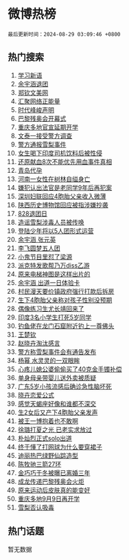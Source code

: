 # 微博热榜

`最后更新时间：2024-08-29 03:09:46 +0800`

## 热门搜索

1. [学习新语](https://m.weibo.cn/search?containerid=100103type%3D1%26t%3D10%26q%3D%23%E5%AD%A6%E4%B9%A0%E6%96%B0%E8%AF%AD%23&stream_entry_id=51&isnewpage=1&extparam=seat%3D1%26pos%3D0%26filter_type%3Drealtimehot%26stream_entry_id%3D51%26c_type%3D51%26cate%3D10103%26q%3D%2523%25E5%25AD%25A6%25E4%25B9%25A0%25E6%2596%25B0%25E8%25AF%25AD%2523%26dgr%3D0%26display_time%3D1724872184%26pre_seqid%3D1724872184846922975157)
1. [余宇涵退团](https://m.weibo.cn/search?containerid=100103type%3D1%26t%3D10%26q%3D%E4%BD%99%E5%AE%87%E6%B6%B5%E9%80%80%E5%9B%A2&stream_entry_id=31&isnewpage=1&extparam=seat%3D1%26stream_entry_id%3D31%26pos%3D0%26realpos%3D1%26band_rank%3D1%26lcate%3D5001%26filter_type%3Drealtimehot%26dgr%3D0%26c_type%3D31%26flag%3D16%26q%3D%25E4%25BD%2599%25E5%25AE%2587%25E6%25B6%25B5%25E9%2580%2580%25E5%259B%25A2%26cate%3D5001%26display_time%3D1724872184%26pre_seqid%3D1724872184846922975157)
1. [郑钦文美网](https://m.weibo.cn/search?containerid=100103type%3D1%26t%3D10%26q%3D%E9%83%91%E9%92%A6%E6%96%87%E7%BE%8E%E7%BD%91&stream_entry_id=31&isnewpage=1&extparam=seat%3D1%26stream_entry_id%3D31%26pos%3D1%26realpos%3D2%26band_rank%3D2%26lcate%3D5001%26filter_type%3Drealtimehot%26dgr%3D0%26c_type%3D31%26flag%3D1%26q%3D%25E9%2583%2591%25E9%2592%25A6%25E6%2596%2587%25E7%25BE%258E%25E7%25BD%2591%26cate%3D5001%26display_time%3D1724872184%26pre_seqid%3D1724872184846922975157)
1. [汇聚网络正能量](https://m.weibo.cn/search?containerid=100103type%3D1%26t%3D10%26q%3D%23%E6%B1%87%E8%81%9A%E7%BD%91%E7%BB%9C%E6%AD%A3%E8%83%BD%E9%87%8F%23&stream_entry_id=31&isnewpage=1&extparam=seat%3D1%26stream_entry_id%3D31%26pos%3D2%26realpos%3D3%26band_rank%3D3%26lcate%3D5001%26filter_type%3Drealtimehot%26dgr%3D0%26c_type%3D31%26flag%3D0%26q%3D%2523%25E6%25B1%2587%25E8%2581%259A%25E7%25BD%2591%25E7%25BB%259C%25E6%25AD%25A3%25E8%2583%25BD%25E9%2587%258F%2523%26cate%3D5001%26display_time%3D1724872184%26pre_seqid%3D1724872184846922975157)
1. [时代峰峻声明](https://m.weibo.cn/search?containerid=100103type%3D1%26t%3D10%26q%3D%E6%97%B6%E4%BB%A3%E5%B3%B0%E5%B3%BB%E5%A3%B0%E6%98%8E&stream_entry_id=31&isnewpage=1&extparam=seat%3D1%26stream_entry_id%3D31%26pos%3D3%26realpos%3D4%26band_rank%3D4%26lcate%3D5001%26filter_type%3Drealtimehot%26dgr%3D0%26c_type%3D31%26flag%3D16%26q%3D%25E6%2597%25B6%25E4%25BB%25A3%25E5%25B3%25B0%25E5%25B3%25BB%25E5%25A3%25B0%25E6%2598%258E%26cate%3D5001%26display_time%3D1724872184%26pre_seqid%3D1724872184846922975157)
1. [巴黎残奥会开幕式](https://m.weibo.cn/search?containerid=100103type%3D1%26t%3D10%26q%3D%E5%B7%B4%E9%BB%8E%E6%AE%8B%E5%A5%A5%E4%BC%9A%E5%BC%80%E5%B9%95%E5%BC%8F&stream_entry_id=31&isnewpage=1&extparam=seat%3D1%26stream_entry_id%3D31%26pos%3D4%26realpos%3D5%26band_rank%3D5%26lcate%3D5001%26filter_type%3Drealtimehot%26dgr%3D0%26c_type%3D31%26flag%3D0%26q%3D%25E5%25B7%25B4%25E9%25BB%258E%25E6%25AE%258B%25E5%25A5%25A5%25E4%25BC%259A%25E5%25BC%2580%25E5%25B9%2595%25E5%25BC%258F%26cate%3D5001%26display_time%3D1724872184%26pre_seqid%3D1724872184846922975157)
1. [重庆多地官宣延期开学](https://m.weibo.cn/search?containerid=100103type%3D1%26t%3D10%26q%3D%23%E9%87%8D%E5%BA%86%E5%A4%9A%E5%9C%B0%E5%AE%98%E5%AE%A3%E5%BB%B6%E6%9C%9F%E5%BC%80%E5%AD%A6%23&stream_entry_id=31&isnewpage=1&extparam=seat%3D1%26stream_entry_id%3D31%26pos%3D5%26realpos%3D6%26band_rank%3D6%26lcate%3D5001%26filter_type%3Drealtimehot%26dgr%3D0%26c_type%3D31%26flag%3D0%26q%3D%2523%25E9%2587%258D%25E5%25BA%2586%25E5%25A4%259A%25E5%259C%25B0%25E5%25AE%2598%25E5%25AE%25A3%25E5%25BB%25B6%25E6%259C%259F%25E5%25BC%2580%25E5%25AD%25A6%2523%26cate%3D5001%26display_time%3D1724872184%26pre_seqid%3D1724872184846922975157)
1. [文泰一接受警方调查](https://m.weibo.cn/search?containerid=100103type%3D1%26t%3D10%26q%3D%23%E6%96%87%E6%B3%B0%E4%B8%80%E6%8E%A5%E5%8F%97%E8%AD%A6%E6%96%B9%E8%B0%83%E6%9F%A5%23&stream_entry_id=31&isnewpage=1&extparam=seat%3D1%26stream_entry_id%3D31%26pos%3D6%26realpos%3D7%26band_rank%3D7%26lcate%3D5001%26filter_type%3Drealtimehot%26dgr%3D0%26c_type%3D31%26flag%3D16%26q%3D%2523%25E6%2596%2587%25E6%25B3%25B0%25E4%25B8%2580%25E6%258E%25A5%25E5%258F%2597%25E8%25AD%25A6%25E6%2596%25B9%25E8%25B0%2583%25E6%259F%25A5%2523%26cate%3D5001%26display_time%3D1724872184%26pre_seqid%3D1724872184846922975157)
1. [警方通报雪梨事件](https://m.weibo.cn/search?containerid=100103type%3D1%26t%3D10%26q%3D%23%E8%AD%A6%E6%96%B9%E9%80%9A%E6%8A%A5%E9%9B%AA%E6%A2%A8%E4%BA%8B%E4%BB%B6%23&stream_entry_id=31&isnewpage=1&extparam=seat%3D1%26stream_entry_id%3D31%26pos%3D7%26realpos%3D8%26band_rank%3D8%26lcate%3D5001%26filter_type%3Drealtimehot%26dgr%3D0%26c_type%3D31%26flag%3D2%26q%3D%2523%25E8%25AD%25A6%25E6%2596%25B9%25E9%2580%259A%25E6%258A%25A5%25E9%259B%25AA%25E6%25A2%25A8%25E4%25BA%258B%25E4%25BB%25B6%2523%26cate%3D5001%26display_time%3D1724872184%26pre_seqid%3D1724872184846922975157)
1. [女生喝下印度司机饮料后被性侵](https://m.weibo.cn/search?containerid=100103type%3D1%26t%3D10%26q%3D%23%E5%A5%B3%E7%94%9F%E5%96%9D%E4%B8%8B%E5%8D%B0%E5%BA%A6%E5%8F%B8%E6%9C%BA%E9%A5%AE%E6%96%99%E5%90%8E%E8%A2%AB%E6%80%A7%E4%BE%B5%23&stream_entry_id=31&isnewpage=1&extparam=seat%3D1%26stream_entry_id%3D31%26pos%3D8%26realpos%3D9%26band_rank%3D9%26lcate%3D5001%26filter_type%3Drealtimehot%26dgr%3D0%26c_type%3D31%26flag%3D0%26q%3D%2523%25E5%25A5%25B3%25E7%2594%259F%25E5%2596%259D%25E4%25B8%258B%25E5%258D%25B0%25E5%25BA%25A6%25E5%258F%25B8%25E6%259C%25BA%25E9%25A5%25AE%25E6%2596%2599%25E5%2590%258E%25E8%25A2%25AB%25E6%2580%25A7%25E4%25BE%25B5%2523%26cate%3D5001%26display_time%3D1724872184%26pre_seqid%3D1724872184846922975157)
1. [还原献血8次不能优先用血事件真相](https://m.weibo.cn/search?containerid=100103type%3D1%26t%3D10%26q%3D%23%E8%BF%98%E5%8E%9F%E7%8C%AE%E8%A1%808%E6%AC%A1%E4%B8%8D%E8%83%BD%E4%BC%98%E5%85%88%E7%94%A8%E8%A1%80%E4%BA%8B%E4%BB%B6%E7%9C%9F%E7%9B%B8%23&stream_entry_id=31&isnewpage=1&extparam=seat%3D1%26stream_entry_id%3D31%26pos%3D9%26realpos%3D10%26band_rank%3D10%26lcate%3D5001%26filter_type%3Drealtimehot%26dgr%3D0%26c_type%3D31%26flag%3D0%26q%3D%2523%25E8%25BF%2598%25E5%258E%259F%25E7%258C%25AE%25E8%25A1%25808%25E6%25AC%25A1%25E4%25B8%258D%25E8%2583%25BD%25E4%25BC%2598%25E5%2585%2588%25E7%2594%25A8%25E8%25A1%2580%25E4%25BA%258B%25E4%25BB%25B6%25E7%259C%259F%25E7%259B%25B8%2523%26cate%3D5001%26display_time%3D1724872184%26pre_seqid%3D1724872184846922975157)
1. [青岛代孕](https://m.weibo.cn/search?containerid=100103type%3D1%26t%3D10%26q%3D%E9%9D%92%E5%B2%9B%E4%BB%A3%E5%AD%95&stream_entry_id=31&isnewpage=1&extparam=seat%3D1%26stream_entry_id%3D31%26pos%3D10%26realpos%3D11%26band_rank%3D11%26lcate%3D5001%26filter_type%3Drealtimehot%26dgr%3D0%26c_type%3D31%26flag%3D2%26q%3D%25E9%259D%2592%25E5%25B2%259B%25E4%25BB%25A3%25E5%25AD%2595%26cate%3D5001%26display_time%3D1724872184%26pre_seqid%3D1724872184846922975157)
1. [河南一女性在树林自缢身亡](https://m.weibo.cn/search?containerid=100103type%3D1%26t%3D10%26q%3D%23%E6%B2%B3%E5%8D%97%E4%B8%80%E5%A5%B3%E6%80%A7%E5%9C%A8%E6%A0%91%E6%9E%97%E8%87%AA%E7%BC%A2%E8%BA%AB%E4%BA%A1%23&stream_entry_id=31&isnewpage=1&extparam=seat%3D1%26stream_entry_id%3D31%26pos%3D11%26realpos%3D12%26band_rank%3D12%26lcate%3D5001%26filter_type%3Drealtimehot%26dgr%3D0%26c_type%3D31%26flag%3D2%26q%3D%2523%25E6%25B2%25B3%25E5%258D%2597%25E4%25B8%2580%25E5%25A5%25B3%25E6%2580%25A7%25E5%259C%25A8%25E6%25A0%2591%25E6%259E%2597%25E8%2587%25AA%25E7%25BC%25A2%25E8%25BA%25AB%25E4%25BA%25A1%2523%26cate%3D5001%26display_time%3D1724872184%26pre_seqid%3D1724872184846922975157)
1. [嫌犯认出法官是老同学9年后再犯案](https://m.weibo.cn/search?containerid=100103type%3D1%26t%3D10%26q%3D%23%E5%AB%8C%E7%8A%AF%E8%AE%A4%E5%87%BA%E6%B3%95%E5%AE%98%E6%98%AF%E8%80%81%E5%90%8C%E5%AD%A69%E5%B9%B4%E5%90%8E%E5%86%8D%E7%8A%AF%E6%A1%88%23&stream_entry_id=31&isnewpage=1&extparam=seat%3D1%26stream_entry_id%3D31%26pos%3D12%26realpos%3D13%26band_rank%3D13%26lcate%3D5001%26filter_type%3Drealtimehot%26dgr%3D0%26c_type%3D31%26flag%3D1%26q%3D%2523%25E5%25AB%258C%25E7%258A%25AF%25E8%25AE%25A4%25E5%2587%25BA%25E6%25B3%2595%25E5%25AE%2598%25E6%2598%25AF%25E8%2580%2581%25E5%2590%258C%25E5%25AD%25A69%25E5%25B9%25B4%25E5%2590%258E%25E5%2586%258D%25E7%258A%25AF%25E6%25A1%2588%2523%26cate%3D5001%26display_time%3D1724872184%26pre_seqid%3D1724872184846922975157)
1. [深圳妇联回应4胞胎父亲收入微薄](https://m.weibo.cn/search?containerid=100103type%3D1%26t%3D10%26q%3D%23%E6%B7%B1%E5%9C%B3%E5%A6%87%E8%81%94%E5%9B%9E%E5%BA%944%E8%83%9E%E8%83%8E%E7%88%B6%E4%BA%B2%E6%94%B6%E5%85%A5%E5%BE%AE%E8%96%84%23&stream_entry_id=31&isnewpage=1&extparam=seat%3D1%26stream_entry_id%3D31%26pos%3D13%26realpos%3D14%26band_rank%3D14%26lcate%3D5001%26filter_type%3Drealtimehot%26dgr%3D0%26c_type%3D31%26flag%3D0%26q%3D%2523%25E6%25B7%25B1%25E5%259C%25B3%25E5%25A6%2587%25E8%2581%2594%25E5%259B%259E%25E5%25BA%25944%25E8%2583%259E%25E8%2583%258E%25E7%2588%25B6%25E4%25BA%25B2%25E6%2594%25B6%25E5%2585%25A5%25E5%25BE%25AE%25E8%2596%2584%2523%26cate%3D5001%26display_time%3D1724872184%26pre_seqid%3D1724872184846922975157)
1. [陕西历史博物馆回应被指涉嫌抄袭](https://m.weibo.cn/search?containerid=100103type%3D1%26t%3D10%26q%3D%23%E9%99%95%E8%A5%BF%E5%8E%86%E5%8F%B2%E5%8D%9A%E7%89%A9%E9%A6%86%E5%9B%9E%E5%BA%94%E8%A2%AB%E6%8C%87%E6%B6%89%E5%AB%8C%E6%8A%84%E8%A2%AD%23&stream_entry_id=31&isnewpage=1&extparam=seat%3D1%26stream_entry_id%3D31%26pos%3D14%26realpos%3D15%26band_rank%3D15%26lcate%3D5001%26filter_type%3Drealtimehot%26dgr%3D0%26c_type%3D31%26flag%3D1%26q%3D%2523%25E9%2599%2595%25E8%25A5%25BF%25E5%258E%2586%25E5%258F%25B2%25E5%258D%259A%25E7%2589%25A9%25E9%25A6%2586%25E5%259B%259E%25E5%25BA%2594%25E8%25A2%25AB%25E6%258C%2587%25E6%25B6%2589%25E5%25AB%258C%25E6%258A%2584%25E8%25A2%25AD%2523%26cate%3D5001%26display_time%3D1724872184%26pre_seqid%3D1724872184846922975157)
1. [828退团日](https://m.weibo.cn/search?containerid=100103type%3D1%26t%3D10%26q%3D828%E9%80%80%E5%9B%A2%E6%97%A5&stream_entry_id=31&isnewpage=1&extparam=seat%3D1%26stream_entry_id%3D31%26pos%3D15%26realpos%3D16%26band_rank%3D16%26lcate%3D5001%26filter_type%3Drealtimehot%26dgr%3D0%26c_type%3D31%26flag%3D0%26q%3D828%25E9%2580%2580%25E5%259B%25A2%25E6%2597%25A5%26cate%3D5001%26display_time%3D1724872184%26pre_seqid%3D1724872184846922975157)
1. [造谣雪梨涉毒人员被传唤](https://m.weibo.cn/search?containerid=100103type%3D1%26t%3D10%26q%3D%23%E9%80%A0%E8%B0%A3%E9%9B%AA%E6%A2%A8%E6%B6%89%E6%AF%92%E4%BA%BA%E5%91%98%E8%A2%AB%E4%BC%A0%E5%94%A4%23&stream_entry_id=31&isnewpage=1&extparam=seat%3D1%26stream_entry_id%3D31%26pos%3D16%26realpos%3D17%26band_rank%3D17%26lcate%3D5001%26filter_type%3Drealtimehot%26dgr%3D0%26c_type%3D31%26flag%3D0%26q%3D%2523%25E9%2580%25A0%25E8%25B0%25A3%25E9%259B%25AA%25E6%25A2%25A8%25E6%25B6%2589%25E6%25AF%2592%25E4%25BA%25BA%25E5%2591%2598%25E8%25A2%25AB%25E4%25BC%25A0%25E5%2594%25A4%2523%26cate%3D5001%26display_time%3D1724872184%26pre_seqid%3D1724872184846922975157)
1. [登陆少年将以5人团形式运营](https://m.weibo.cn/search?containerid=100103type%3D1%26t%3D10%26q%3D%23%E7%99%BB%E9%99%86%E5%B0%91%E5%B9%B4%E5%B0%86%E4%BB%A55%E4%BA%BA%E5%9B%A2%E5%BD%A2%E5%BC%8F%E8%BF%90%E8%90%A5%23&stream_entry_id=31&isnewpage=1&extparam=seat%3D1%26stream_entry_id%3D31%26pos%3D17%26realpos%3D18%26band_rank%3D18%26lcate%3D5001%26filter_type%3Drealtimehot%26dgr%3D0%26c_type%3D31%26flag%3D0%26q%3D%2523%25E7%2599%25BB%25E9%2599%2586%25E5%25B0%2591%25E5%25B9%25B4%25E5%25B0%2586%25E4%25BB%25A55%25E4%25BA%25BA%25E5%259B%25A2%25E5%25BD%25A2%25E5%25BC%258F%25E8%25BF%2590%25E8%2590%25A5%2523%26cate%3D5001%26display_time%3D1724872184%26pre_seqid%3D1724872184846922975157)
1. [余宇涵 张元英](https://m.weibo.cn/search?containerid=100103type%3D1%26t%3D10%26q%3D%E4%BD%99%E5%AE%87%E6%B6%B5+%E5%BC%A0%E5%85%83%E8%8B%B1&stream_entry_id=31&isnewpage=1&extparam=seat%3D1%26stream_entry_id%3D31%26pos%3D18%26realpos%3D19%26band_rank%3D19%26lcate%3D5001%26filter_type%3Drealtimehot%26dgr%3D0%26c_type%3D31%26flag%3D2%26q%3D%25E4%25BD%2599%25E5%25AE%2587%25E6%25B6%25B5%2520%25E5%25BC%25A0%25E5%2585%2583%25E8%258B%25B1%26cate%3D5001%26display_time%3D1724872184%26pre_seqid%3D1724872184846922975157)
1. [李飞圆梦五人团](https://m.weibo.cn/search?containerid=100103type%3D1%26t%3D10%26q%3D%E6%9D%8E%E9%A3%9E%E5%9C%86%E6%A2%A6%E4%BA%94%E4%BA%BA%E5%9B%A2&stream_entry_id=31&isnewpage=1&extparam=seat%3D1%26stream_entry_id%3D31%26pos%3D19%26realpos%3D20%26band_rank%3D20%26lcate%3D5001%26filter_type%3Drealtimehot%26dgr%3D0%26c_type%3D31%26flag%3D0%26q%3D%25E6%259D%258E%25E9%25A3%259E%25E5%259C%2586%25E6%25A2%25A6%25E4%25BA%2594%25E4%25BA%25BA%25E5%259B%25A2%26cate%3D5001%26display_time%3D1724872184%26pre_seqid%3D1724872184846922975157)
1. [小鬼节目里怼了梁源](https://m.weibo.cn/search?containerid=100103type%3D1%26t%3D10%26q%3D%E5%B0%8F%E9%AC%BC%E8%8A%82%E7%9B%AE%E9%87%8C%E6%80%BC%E4%BA%86%E6%A2%81%E6%BA%90&stream_entry_id=31&isnewpage=1&extparam=seat%3D1%26stream_entry_id%3D31%26pos%3D20%26realpos%3D21%26band_rank%3D21%26lcate%3D5001%26filter_type%3Drealtimehot%26dgr%3D0%26c_type%3D31%26flag%3D0%26q%3D%25E5%25B0%258F%25E9%25AC%25BC%25E8%258A%2582%25E7%259B%25AE%25E9%2587%258C%25E6%2580%25BC%25E4%25BA%2586%25E6%25A2%2581%25E6%25BA%2590%26cate%3D5001%26display_time%3D1724872184%26pre_seqid%3D1724872184846922975157)
1. [派克特发歌帮乃万diss乙游](https://m.weibo.cn/search?containerid=100103type%3D1%26t%3D10%26q%3D%23%E6%B4%BE%E5%85%8B%E7%89%B9%E5%8F%91%E6%AD%8C%E5%B8%AE%E4%B9%83%E4%B8%87diss%E4%B9%99%E6%B8%B8%23&stream_entry_id=31&isnewpage=1&extparam=seat%3D1%26stream_entry_id%3D31%26pos%3D21%26realpos%3D22%26band_rank%3D22%26lcate%3D5001%26filter_type%3Drealtimehot%26dgr%3D0%26c_type%3D31%26flag%3D0%26q%3D%2523%25E6%25B4%25BE%25E5%2585%258B%25E7%2589%25B9%25E5%258F%2591%25E6%25AD%258C%25E5%25B8%25AE%25E4%25B9%2583%25E4%25B8%2587diss%25E4%25B9%2599%25E6%25B8%25B8%2523%26cate%3D5001%26display_time%3D1724872184%26pre_seqid%3D1724872184846922975157)
1. [原来电梯神图是这样出片的](https://m.weibo.cn/search?containerid=100103type%3D1%26t%3D10%26q%3D%E5%8E%9F%E6%9D%A5%E7%94%B5%E6%A2%AF%E7%A5%9E%E5%9B%BE%E6%98%AF%E8%BF%99%E6%A0%B7%E5%87%BA%E7%89%87%E7%9A%84&stream_entry_id=31&isnewpage=1&extparam=seat%3D1%26stream_entry_id%3D31%26pos%3D22%26realpos%3D23%26band_rank%3D23%26lcate%3D5001%26filter_type%3Drealtimehot%26dgr%3D0%26c_type%3D31%26flag%3D1%26q%3D%25E5%258E%259F%25E6%259D%25A5%25E7%2594%25B5%25E6%25A2%25AF%25E7%25A5%259E%25E5%259B%25BE%25E6%2598%25AF%25E8%25BF%2599%25E6%25A0%25B7%25E5%2587%25BA%25E7%2589%2587%25E7%259A%2584%26cate%3D5001%26display_time%3D1724872184%26pre_seqid%3D1724872184846922975157)
1. [余宇涵 出道一日体验卡](https://m.weibo.cn/search?containerid=100103type%3D1%26t%3D10%26q%3D%E4%BD%99%E5%AE%87%E6%B6%B5+%E5%87%BA%E9%81%93%E4%B8%80%E6%97%A5%E4%BD%93%E9%AA%8C%E5%8D%A1&stream_entry_id=31&isnewpage=1&extparam=seat%3D1%26stream_entry_id%3D31%26pos%3D23%26realpos%3D24%26band_rank%3D24%26lcate%3D5001%26filter_type%3Drealtimehot%26dgr%3D0%26c_type%3D31%26flag%3D0%26q%3D%25E4%25BD%2599%25E5%25AE%2587%25E6%25B6%25B5%2520%25E5%2587%25BA%25E9%2581%2593%25E4%25B8%2580%25E6%2597%25A5%25E4%25BD%2593%25E9%25AA%258C%25E5%258D%25A1%26cate%3D5001%26display_time%3D1724872184%26pre_seqid%3D1724872184846922975157)
1. [村民漫天要价镇政府强行打款后拆房](https://m.weibo.cn/search?containerid=100103type%3D1%26t%3D10%26q%3D%23%E6%9D%91%E6%B0%91%E6%BC%AB%E5%A4%A9%E8%A6%81%E4%BB%B7%E9%95%87%E6%94%BF%E5%BA%9C%E5%BC%BA%E8%A1%8C%E6%89%93%E6%AC%BE%E5%90%8E%E6%8B%86%E6%88%BF%23&stream_entry_id=31&isnewpage=1&extparam=seat%3D1%26stream_entry_id%3D31%26pos%3D24%26realpos%3D25%26band_rank%3D25%26lcate%3D5001%26filter_type%3Drealtimehot%26dgr%3D0%26c_type%3D31%26flag%3D0%26q%3D%2523%25E6%259D%2591%25E6%25B0%2591%25E6%25BC%25AB%25E5%25A4%25A9%25E8%25A6%2581%25E4%25BB%25B7%25E9%2595%2587%25E6%2594%25BF%25E5%25BA%259C%25E5%25BC%25BA%25E8%25A1%258C%25E6%2589%2593%25E6%25AC%25BE%25E5%2590%258E%25E6%258B%2586%25E6%2588%25BF%2523%26cate%3D5001%26display_time%3D1724872184%26pre_seqid%3D1724872184846922975157)
1. [生下4胞胎父亲称对孩子性别没预期](https://m.weibo.cn/search?containerid=100103type%3D1%26t%3D10%26q%3D%23%E7%94%9F%E4%B8%8B4%E8%83%9E%E8%83%8E%E7%88%B6%E4%BA%B2%E7%A7%B0%E5%AF%B9%E5%AD%A9%E5%AD%90%E6%80%A7%E5%88%AB%E6%B2%A1%E9%A2%84%E6%9C%9F%23&stream_entry_id=31&isnewpage=1&extparam=seat%3D1%26stream_entry_id%3D31%26pos%3D25%26realpos%3D26%26band_rank%3D26%26lcate%3D5001%26filter_type%3Drealtimehot%26dgr%3D0%26c_type%3D31%26flag%3D0%26q%3D%2523%25E7%2594%259F%25E4%25B8%258B4%25E8%2583%259E%25E8%2583%258E%25E7%2588%25B6%25E4%25BA%25B2%25E7%25A7%25B0%25E5%25AF%25B9%25E5%25AD%25A9%25E5%25AD%2590%25E6%2580%25A7%25E5%2588%25AB%25E6%25B2%25A1%25E9%25A2%2584%25E6%259C%259F%2523%26cate%3D5001%26display_time%3D1724872184%26pre_seqid%3D1724872184846922975157)
1. [偶像练习生尤长靖回来了](https://m.weibo.cn/search?containerid=100103type%3D1%26t%3D10%26q%3D%23%E5%81%B6%E5%83%8F%E7%BB%83%E4%B9%A0%E7%94%9F%E5%B0%A4%E9%95%BF%E9%9D%96%E5%9B%9E%E6%9D%A5%E4%BA%86%23&stream_entry_id=31&isnewpage=1&extparam=seat%3D1%26stream_entry_id%3D31%26pos%3D26%26realpos%3D27%26band_rank%3D27%26lcate%3D5001%26filter_type%3Drealtimehot%26dgr%3D0%26c_type%3D31%26flag%3D0%26q%3D%2523%25E5%2581%25B6%25E5%2583%258F%25E7%25BB%2583%25E4%25B9%25A0%25E7%2594%259F%25E5%25B0%25A4%25E9%2595%25BF%25E9%259D%2596%25E5%259B%259E%25E6%259D%25A5%25E4%25BA%2586%2523%26cate%3D5001%26display_time%3D1724872184%26pre_seqid%3D1724872184846922975157)
1. [印度3名小学生打死5岁同学](https://m.weibo.cn/search?containerid=100103type%3D1%26t%3D10%26q%3D%23%E5%8D%B0%E5%BA%A63%E5%90%8D%E5%B0%8F%E5%AD%A6%E7%94%9F%E6%89%93%E6%AD%BB5%E5%B2%81%E5%90%8C%E5%AD%A6%23&stream_entry_id=31&isnewpage=1&extparam=seat%3D1%26stream_entry_id%3D31%26pos%3D27%26realpos%3D28%26band_rank%3D28%26lcate%3D5001%26filter_type%3Drealtimehot%26dgr%3D0%26c_type%3D31%26flag%3D0%26q%3D%2523%25E5%258D%25B0%25E5%25BA%25A63%25E5%2590%258D%25E5%25B0%258F%25E5%25AD%25A6%25E7%2594%259F%25E6%2589%2593%25E6%25AD%25BB5%25E5%25B2%2581%25E5%2590%258C%25E5%25AD%25A6%2523%26cate%3D5001%26display_time%3D1724872184%26pre_seqid%3D1724872184846922975157)
1. [钓鱼佬在龙门石窟附近钓上一尊佛头](https://m.weibo.cn/search?containerid=100103type%3D1%26t%3D10%26q%3D%23%E9%92%93%E9%B1%BC%E4%BD%AC%E5%9C%A8%E9%BE%99%E9%97%A8%E7%9F%B3%E7%AA%9F%E9%99%84%E8%BF%91%E9%92%93%E4%B8%8A%E4%B8%80%E5%B0%8A%E4%BD%9B%E5%A4%B4%23&stream_entry_id=31&isnewpage=1&extparam=seat%3D1%26stream_entry_id%3D31%26pos%3D28%26realpos%3D29%26band_rank%3D29%26lcate%3D5001%26filter_type%3Drealtimehot%26dgr%3D0%26c_type%3D31%26flag%3D0%26q%3D%2523%25E9%2592%2593%25E9%25B1%25BC%25E4%25BD%25AC%25E5%259C%25A8%25E9%25BE%2599%25E9%2597%25A8%25E7%259F%25B3%25E7%25AA%259F%25E9%2599%2584%25E8%25BF%2591%25E9%2592%2593%25E4%25B8%258A%25E4%25B8%2580%25E5%25B0%258A%25E4%25BD%259B%25E5%25A4%25B4%2523%26cate%3D5001%26display_time%3D1724872184%26pre_seqid%3D1724872184846922975157)
1. [王楚钦](https://m.weibo.cn/search?containerid=100103type%3D1%26t%3D10%26q%3D%E7%8E%8B%E6%A5%9A%E9%92%A6&stream_entry_id=31&isnewpage=1&extparam=seat%3D1%26stream_entry_id%3D31%26pos%3D29%26realpos%3D30%26band_rank%3D30%26lcate%3D5001%26filter_type%3Drealtimehot%26dgr%3D0%26c_type%3D31%26flag%3D0%26q%3D%25E7%258E%258B%25E6%25A5%259A%25E9%2592%25A6%26cate%3D5001%26display_time%3D1724872184%26pre_seqid%3D1724872184846922975157)
1. [赵晓卉淘汰感言](https://m.weibo.cn/search?containerid=100103type%3D1%26t%3D10%26q%3D%E8%B5%B5%E6%99%93%E5%8D%89%E6%B7%98%E6%B1%B0%E6%84%9F%E8%A8%80&stream_entry_id=31&isnewpage=1&extparam=seat%3D1%26stream_entry_id%3D31%26pos%3D30%26realpos%3D31%26band_rank%3D31%26lcate%3D5001%26filter_type%3Drealtimehot%26dgr%3D0%26c_type%3D31%26flag%3D0%26q%3D%25E8%25B5%25B5%25E6%2599%2593%25E5%258D%2589%25E6%25B7%2598%25E6%25B1%25B0%25E6%2584%259F%25E8%25A8%2580%26cate%3D5001%26display_time%3D1724872184%26pre_seqid%3D1724872184846922975157)
1. [警方称雪梨事件会有通告发布](https://m.weibo.cn/search?containerid=100103type%3D1%26t%3D10%26q%3D%23%E8%AD%A6%E6%96%B9%E7%A7%B0%E9%9B%AA%E6%A2%A8%E4%BA%8B%E4%BB%B6%E4%BC%9A%E6%9C%89%E9%80%9A%E5%91%8A%E5%8F%91%E5%B8%83%23&stream_entry_id=31&isnewpage=1&extparam=seat%3D1%26stream_entry_id%3D31%26pos%3D31%26realpos%3D32%26band_rank%3D32%26lcate%3D5001%26filter_type%3Drealtimehot%26dgr%3D0%26c_type%3D31%26flag%3D0%26q%3D%2523%25E8%25AD%25A6%25E6%2596%25B9%25E7%25A7%25B0%25E9%259B%25AA%25E6%25A2%25A8%25E4%25BA%258B%25E4%25BB%25B6%25E4%25BC%259A%25E6%259C%2589%25E9%2580%259A%25E5%2591%258A%25E5%258F%2591%25E5%25B8%2583%2523%26cate%3D5001%26display_time%3D1724872184%26pre_seqid%3D1724872184846922975157)
1. [杨幂 水灵灵的一双眼眸](https://m.weibo.cn/search?containerid=100103type%3D1%26t%3D10%26q%3D%E6%9D%A8%E5%B9%82+%E6%B0%B4%E7%81%B5%E7%81%B5%E7%9A%84%E4%B8%80%E5%8F%8C%E7%9C%BC%E7%9C%B8&stream_entry_id=31&isnewpage=1&extparam=seat%3D1%26stream_entry_id%3D31%26pos%3D32%26realpos%3D33%26band_rank%3D33%26lcate%3D5001%26filter_type%3Drealtimehot%26dgr%3D0%26c_type%3D31%26flag%3D1%26q%3D%25E6%259D%25A8%25E5%25B9%2582%2520%25E6%25B0%25B4%25E7%2581%25B5%25E7%2581%25B5%25E7%259A%2584%25E4%25B8%2580%25E5%258F%258C%25E7%259C%25BC%25E7%259C%25B8%26cate%3D5001%26display_time%3D1724872184%26pre_seqid%3D1724872184846922975157)
1. [心疼儿媳公婆偷偷买了40克金手镯补偿](https://m.weibo.cn/search?containerid=100103type%3D1%26t%3D10%26q%3D%23%E5%BF%83%E7%96%BC%E5%84%BF%E5%AA%B3%E5%85%AC%E5%A9%86%E5%81%B7%E5%81%B7%E4%B9%B0%E4%BA%8640%E5%85%8B%E9%87%91%E6%89%8B%E9%95%AF%E8%A1%A5%E5%81%BF%23&stream_entry_id=31&isnewpage=1&extparam=seat%3D1%26stream_entry_id%3D31%26pos%3D33%26realpos%3D34%26band_rank%3D34%26lcate%3D5001%26filter_type%3Drealtimehot%26dgr%3D0%26c_type%3D31%26flag%3D0%26q%3D%2523%25E5%25BF%2583%25E7%2596%25BC%25E5%2584%25BF%25E5%25AA%25B3%25E5%2585%25AC%25E5%25A9%2586%25E5%2581%25B7%25E5%2581%25B7%25E4%25B9%25B0%25E4%25BA%258640%25E5%2585%258B%25E9%2587%2591%25E6%2589%258B%25E9%2595%25AF%25E8%25A1%25A5%25E5%2581%25BF%2523%26cate%3D5001%26display_time%3D1724872184%26pre_seqid%3D1724872184846922975157)
1. [单身母亲带婴儿送外卖被质疑](https://m.weibo.cn/search?containerid=100103type%3D1%26t%3D10%26q%3D%23%E5%8D%95%E8%BA%AB%E6%AF%8D%E4%BA%B2%E5%B8%A6%E5%A9%B4%E5%84%BF%E9%80%81%E5%A4%96%E5%8D%96%E8%A2%AB%E8%B4%A8%E7%96%91%23&stream_entry_id=31&isnewpage=1&extparam=seat%3D1%26stream_entry_id%3D31%26pos%3D34%26realpos%3D35%26band_rank%3D35%26lcate%3D5001%26filter_type%3Drealtimehot%26dgr%3D0%26c_type%3D31%26flag%3D0%26q%3D%2523%25E5%258D%2595%25E8%25BA%25AB%25E6%25AF%258D%25E4%25BA%25B2%25E5%25B8%25A6%25E5%25A9%25B4%25E5%2584%25BF%25E9%2580%2581%25E5%25A4%2596%25E5%258D%2596%25E8%25A2%25AB%25E8%25B4%25A8%25E7%2596%2591%2523%26cate%3D5001%26display_time%3D1724872184%26pre_seqid%3D1724872184846922975157)
1. [广东5岁小孩流感后确诊急性脑坏死](https://m.weibo.cn/search?containerid=100103type%3D1%26t%3D10%26q%3D%23%E5%B9%BF%E4%B8%9C5%E5%B2%81%E5%B0%8F%E5%AD%A9%E6%B5%81%E6%84%9F%E5%90%8E%E7%A1%AE%E8%AF%8A%E6%80%A5%E6%80%A7%E8%84%91%E5%9D%8F%E6%AD%BB%23&stream_entry_id=31&isnewpage=1&extparam=seat%3D1%26stream_entry_id%3D31%26pos%3D35%26realpos%3D36%26band_rank%3D36%26lcate%3D5001%26filter_type%3Drealtimehot%26dgr%3D0%26c_type%3D31%26flag%3D0%26q%3D%2523%25E5%25B9%25BF%25E4%25B8%259C5%25E5%25B2%2581%25E5%25B0%258F%25E5%25AD%25A9%25E6%25B5%2581%25E6%2584%259F%25E5%2590%258E%25E7%25A1%25AE%25E8%25AF%258A%25E6%2580%25A5%25E6%2580%25A7%25E8%2584%2591%25E5%259D%258F%25E6%25AD%25BB%2523%26cate%3D5001%26display_time%3D1724872184%26pre_seqid%3D1724872184846922975157)
1. [晓卉恋爱公式](https://m.weibo.cn/search?containerid=100103type%3D1%26t%3D10%26q%3D%23%E6%99%93%E5%8D%89%E6%81%8B%E7%88%B1%E5%85%AC%E5%BC%8F%23&stream_entry_id=31&isnewpage=1&extparam=seat%3D1%26stream_entry_id%3D31%26pos%3D36%26realpos%3D37%26band_rank%3D37%26lcate%3D5001%26filter_type%3Drealtimehot%26dgr%3D0%26c_type%3D31%26flag%3D1%26q%3D%2523%25E6%2599%2593%25E5%258D%2589%25E6%2581%258B%25E7%2588%25B1%25E5%2585%25AC%25E5%25BC%258F%2523%26cate%3D5001%26display_time%3D1724872184%26pre_seqid%3D1724872184846922975157)
1. [感觉天蝎座好像和谁都不深交](https://m.weibo.cn/search?containerid=100103type%3D1%26t%3D10%26q%3D%23%E6%84%9F%E8%A7%89%E5%A4%A9%E8%9D%8E%E5%BA%A7%E5%A5%BD%E5%83%8F%E5%92%8C%E8%B0%81%E9%83%BD%E4%B8%8D%E6%B7%B1%E4%BA%A4%23&stream_entry_id=31&isnewpage=1&extparam=seat%3D1%26stream_entry_id%3D31%26pos%3D37%26realpos%3D38%26band_rank%3D38%26lcate%3D5001%26filter_type%3Drealtimehot%26dgr%3D0%26c_type%3D31%26flag%3D0%26q%3D%2523%25E6%2584%259F%25E8%25A7%2589%25E5%25A4%25A9%25E8%259D%258E%25E5%25BA%25A7%25E5%25A5%25BD%25E5%2583%258F%25E5%2592%258C%25E8%25B0%2581%25E9%2583%25BD%25E4%25B8%258D%25E6%25B7%25B1%25E4%25BA%25A4%2523%26cate%3D5001%26display_time%3D1724872184%26pre_seqid%3D1724872184846922975157)
1. [生2女后又产下4胞胎父亲发声](https://m.weibo.cn/search?containerid=100103type%3D1%26t%3D10%26q%3D%23%E7%94%9F2%E5%A5%B3%E5%90%8E%E5%8F%88%E4%BA%A7%E4%B8%8B4%E8%83%9E%E8%83%8E%E7%88%B6%E4%BA%B2%E5%8F%91%E5%A3%B0%23&stream_entry_id=31&isnewpage=1&extparam=seat%3D1%26stream_entry_id%3D31%26pos%3D38%26realpos%3D39%26band_rank%3D39%26lcate%3D5001%26filter_type%3Drealtimehot%26dgr%3D0%26c_type%3D31%26flag%3D0%26q%3D%2523%25E7%2594%259F2%25E5%25A5%25B3%25E5%2590%258E%25E5%258F%2588%25E4%25BA%25A7%25E4%25B8%258B4%25E8%2583%259E%25E8%2583%258E%25E7%2588%25B6%25E4%25BA%25B2%25E5%258F%2591%25E5%25A3%25B0%2523%26cate%3D5001%26display_time%3D1724872184%26pre_seqid%3D1724872184846922975157)
1. [被王一博抱着也不敢啊](https://m.weibo.cn/search?containerid=100103type%3D1%26t%3D10%26q%3D%E8%A2%AB%E7%8E%8B%E4%B8%80%E5%8D%9A%E6%8A%B1%E7%9D%80%E4%B9%9F%E4%B8%8D%E6%95%A2%E5%95%8A&stream_entry_id=31&isnewpage=1&extparam=seat%3D1%26stream_entry_id%3D31%26pos%3D39%26realpos%3D40%26band_rank%3D40%26lcate%3D5001%26filter_type%3Drealtimehot%26dgr%3D0%26c_type%3D31%26flag%3D0%26q%3D%25E8%25A2%25AB%25E7%258E%258B%25E4%25B8%2580%25E5%258D%259A%25E6%258A%25B1%25E7%259D%2580%25E4%25B9%259F%25E4%25B8%258D%25E6%2595%25A2%25E5%2595%258A%26cate%3D5001%26display_time%3D1724872184%26pre_seqid%3D1724872184846922975157)
1. [徐璐打夏之光 已老实求放过](https://m.weibo.cn/search?containerid=100103type%3D1%26t%3D10%26q%3D%E5%BE%90%E7%92%90%E6%89%93%E5%A4%8F%E4%B9%8B%E5%85%89+%E5%B7%B2%E8%80%81%E5%AE%9E%E6%B1%82%E6%94%BE%E8%BF%87&stream_entry_id=31&isnewpage=1&extparam=seat%3D1%26stream_entry_id%3D31%26pos%3D40%26realpos%3D41%26band_rank%3D41%26lcate%3D5001%26filter_type%3Drealtimehot%26dgr%3D0%26c_type%3D31%26flag%3D0%26q%3D%25E5%25BE%2590%25E7%2592%2590%25E6%2589%2593%25E5%25A4%258F%25E4%25B9%258B%25E5%2585%2589%2520%25E5%25B7%25B2%25E8%2580%2581%25E5%25AE%259E%25E6%25B1%2582%25E6%2594%25BE%25E8%25BF%2587%26cate%3D5001%26display_time%3D1724872184%26pre_seqid%3D1724872184846922975157)
1. [朴灿烈正式solo出道](https://m.weibo.cn/search?containerid=100103type%3D1%26t%3D10%26q%3D%23%E6%9C%B4%E7%81%BF%E7%83%88%E6%AD%A3%E5%BC%8Fsolo%E5%87%BA%E9%81%93%23&stream_entry_id=31&isnewpage=1&extparam=seat%3D1%26stream_entry_id%3D31%26pos%3D41%26realpos%3D42%26band_rank%3D42%26lcate%3D5001%26filter_type%3Drealtimehot%26dgr%3D0%26c_type%3D31%26flag%3D0%26q%3D%2523%25E6%259C%25B4%25E7%2581%25BF%25E7%2583%2588%25E6%25AD%25A3%25E5%25BC%258Fsolo%25E5%2587%25BA%25E9%2581%2593%2523%26cate%3D5001%26display_time%3D1724872184%26pre_seqid%3D1724872184846922975157)
1. [终于懂了打网球为什么要穿裙子](https://m.weibo.cn/search?containerid=100103type%3D1%26t%3D10%26q%3D%23%E7%BB%88%E4%BA%8E%E6%87%82%E4%BA%86%E6%89%93%E7%BD%91%E7%90%83%E4%B8%BA%E4%BB%80%E4%B9%88%E8%A6%81%E7%A9%BF%E8%A3%99%E5%AD%90%23&stream_entry_id=31&isnewpage=1&extparam=seat%3D1%26stream_entry_id%3D31%26pos%3D42%26realpos%3D43%26band_rank%3D43%26lcate%3D5001%26filter_type%3Drealtimehot%26dgr%3D0%26c_type%3D31%26flag%3D0%26q%3D%2523%25E7%25BB%2588%25E4%25BA%258E%25E6%2587%2582%25E4%25BA%2586%25E6%2589%2593%25E7%25BD%2591%25E7%2590%2583%25E4%25B8%25BA%25E4%25BB%2580%25E4%25B9%2588%25E8%25A6%2581%25E7%25A9%25BF%25E8%25A3%2599%25E5%25AD%2590%2523%26cate%3D5001%26display_time%3D1724872184%26pre_seqid%3D1724872184846922975157)
1. [迪丽热巴绿野仙踪造型](https://m.weibo.cn/search?containerid=100103type%3D1%26t%3D10%26q%3D%23%E8%BF%AA%E4%B8%BD%E7%83%AD%E5%B7%B4%E7%BB%BF%E9%87%8E%E4%BB%99%E8%B8%AA%E9%80%A0%E5%9E%8B%23&stream_entry_id=31&isnewpage=1&extparam=seat%3D1%26stream_entry_id%3D31%26pos%3D43%26realpos%3D44%26band_rank%3D44%26lcate%3D5001%26filter_type%3Drealtimehot%26dgr%3D0%26c_type%3D31%26flag%3D0%26q%3D%2523%25E8%25BF%25AA%25E4%25B8%25BD%25E7%2583%25AD%25E5%25B7%25B4%25E7%25BB%25BF%25E9%2587%258E%25E4%25BB%2599%25E8%25B8%25AA%25E9%2580%25A0%25E5%259E%258B%2523%26cate%3D5001%26display_time%3D1724872184%26pre_seqid%3D1724872184846922975157)
1. [陈牧驰三箭27环](https://m.weibo.cn/search?containerid=100103type%3D1%26t%3D10%26q%3D%E9%99%88%E7%89%A7%E9%A9%B0%E4%B8%89%E7%AE%AD27%E7%8E%AF&stream_entry_id=31&isnewpage=1&extparam=seat%3D1%26stream_entry_id%3D31%26pos%3D44%26realpos%3D45%26band_rank%3D45%26lcate%3D5001%26filter_type%3Drealtimehot%26dgr%3D0%26c_type%3D31%26flag%3D0%26q%3D%25E9%2599%2588%25E7%2589%25A7%25E9%25A9%25B0%25E4%25B8%2589%25E7%25AE%25AD27%25E7%258E%25AF%26cate%3D5001%26display_time%3D1724872184%26pre_seqid%3D1724872184846922975157)
1. [金巧巧于冬被曝已离婚三年](https://m.weibo.cn/search?containerid=100103type%3D1%26t%3D10%26q%3D%23%E9%87%91%E5%B7%A7%E5%B7%A7%E4%BA%8E%E5%86%AC%E8%A2%AB%E6%9B%9D%E5%B7%B2%E7%A6%BB%E5%A9%9A%E4%B8%89%E5%B9%B4%23&stream_entry_id=31&isnewpage=1&extparam=seat%3D1%26stream_entry_id%3D31%26pos%3D45%26realpos%3D46%26band_rank%3D46%26lcate%3D5001%26filter_type%3Drealtimehot%26dgr%3D0%26c_type%3D31%26flag%3D0%26q%3D%2523%25E9%2587%2591%25E5%25B7%25A7%25E5%25B7%25A7%25E4%25BA%258E%25E5%2586%25AC%25E8%25A2%25AB%25E6%259B%259D%25E5%25B7%25B2%25E7%25A6%25BB%25E5%25A9%259A%25E4%25B8%2589%25E5%25B9%25B4%2523%26cate%3D5001%26display_time%3D1724872184%26pre_seqid%3D1724872184846922975157)
1. [成龙传递巴黎残奥会火炬](https://m.weibo.cn/search?containerid=100103type%3D1%26t%3D10%26q%3D%23%E6%88%90%E9%BE%99%E4%BC%A0%E9%80%92%E5%B7%B4%E9%BB%8E%E6%AE%8B%E5%A5%A5%E4%BC%9A%E7%81%AB%E7%82%AC%23&stream_entry_id=31&isnewpage=1&extparam=seat%3D1%26stream_entry_id%3D31%26pos%3D46%26realpos%3D47%26band_rank%3D47%26lcate%3D5001%26filter_type%3Drealtimehot%26dgr%3D0%26c_type%3D31%26flag%3D1%26q%3D%2523%25E6%2588%2590%25E9%25BE%2599%25E4%25BC%25A0%25E9%2580%2592%25E5%25B7%25B4%25E9%25BB%258E%25E6%25AE%258B%25E5%25A5%25A5%25E4%25BC%259A%25E7%2581%25AB%25E7%2582%25AC%2523%26cate%3D5001%26display_time%3D1724872184%26pre_seqid%3D1724872184846922975157)
1. [原来运动后皮肤真的能变好](https://m.weibo.cn/search?containerid=100103type%3D1%26t%3D10%26q%3D%23%E5%8E%9F%E6%9D%A5%E8%BF%90%E5%8A%A8%E5%90%8E%E7%9A%AE%E8%82%A4%E7%9C%9F%E7%9A%84%E8%83%BD%E5%8F%98%E5%A5%BD%23&stream_entry_id=31&isnewpage=1&extparam=seat%3D1%26stream_entry_id%3D31%26pos%3D47%26realpos%3D48%26band_rank%3D48%26lcate%3D5001%26filter_type%3Drealtimehot%26dgr%3D0%26c_type%3D31%26flag%3D0%26q%3D%2523%25E5%258E%259F%25E6%259D%25A5%25E8%25BF%2590%25E5%258A%25A8%25E5%2590%258E%25E7%259A%25AE%25E8%2582%25A4%25E7%259C%259F%25E7%259A%2584%25E8%2583%25BD%25E5%258F%2598%25E5%25A5%25BD%2523%26cate%3D5001%26display_time%3D1724872184%26pre_seqid%3D1724872184846922975157)
1. [重庆多地9月9日再开学](https://m.weibo.cn/search?containerid=100103type%3D1%26t%3D10%26q%3D%23%E9%87%8D%E5%BA%86%E5%A4%9A%E5%9C%B09%E6%9C%889%E6%97%A5%E5%86%8D%E5%BC%80%E5%AD%A6%23&stream_entry_id=31&isnewpage=1&extparam=seat%3D1%26stream_entry_id%3D31%26pos%3D48%26realpos%3D49%26band_rank%3D49%26lcate%3D5001%26filter_type%3Drealtimehot%26dgr%3D0%26c_type%3D31%26flag%3D0%26q%3D%2523%25E9%2587%258D%25E5%25BA%2586%25E5%25A4%259A%25E5%259C%25B09%25E6%259C%25889%25E6%2597%25A5%25E5%2586%258D%25E5%25BC%2580%25E5%25AD%25A6%2523%26cate%3D5001%26display_time%3D1724872184%26pre_seqid%3D1724872184846922975157)
1. [雪梨否认吸毒](https://m.weibo.cn/search?containerid=100103type%3D1%26t%3D10%26q%3D%23%E9%9B%AA%E6%A2%A8%E5%90%A6%E8%AE%A4%E5%90%B8%E6%AF%92%23&stream_entry_id=31&isnewpage=1&extparam=seat%3D1%26stream_entry_id%3D31%26pos%3D49%26realpos%3D50%26band_rank%3D50%26lcate%3D5001%26filter_type%3Drealtimehot%26dgr%3D0%26c_type%3D31%26flag%3D0%26q%3D%2523%25E9%259B%25AA%25E6%25A2%25A8%25E5%2590%25A6%25E8%25AE%25A4%25E5%2590%25B8%25E6%25AF%2592%2523%26cate%3D5001%26display_time%3D1724872184%26pre_seqid%3D1724872184846922975157)

## 热门话题

暂无数据
